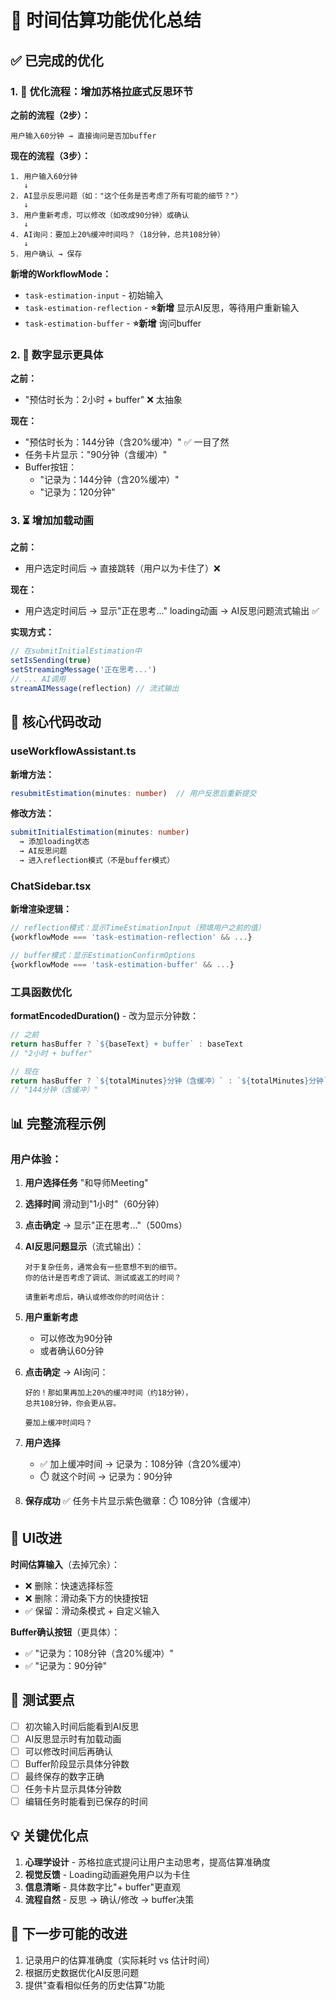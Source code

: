 # 🎯 时间估算功能优化总结

## ✅ 已完成的优化

### 1. 📝 优化流程：增加苏格拉底式反思环节

**之前的流程（2步）：**
```
用户输入60分钟 → 直接询问是否加buffer
```

**现在的流程（3步）：**
```
1. 用户输入60分钟
   ↓
2. AI显示反思问题（如："这个任务是否考虑了所有可能的细节？"）
   ↓ 
3. 用户重新考虑，可以修改（如改成90分钟）或确认
   ↓
4. AI询问：要加上20%缓冲时间吗？（18分钟，总共108分钟）
   ↓
5. 用户确认 → 保存
```

**新增的WorkflowMode：**
- `task-estimation-input` - 初始输入
- `task-estimation-reflection` - **⭐新增** 显示AI反思，等待用户重新输入
- `task-estimation-buffer` - **⭐新增** 询问buffer

### 2. 🔢 数字显示更具体

**之前：**
- "预估时长为：2小时 + buffer" ❌ 太抽象

**现在：**
- "预估时长为：144分钟（含20%缓冲）" ✅ 一目了然
- 任务卡片显示："90分钟（含缓冲）"
- Buffer按钮：
  - "记录为：144分钟（含20%缓冲）"
  - "记录为：120分钟"

### 3. ⏳ 增加加载动画

**之前：**
- 用户选定时间后 → 直接跳转（用户以为卡住了）❌

**现在：**
- 用户选定时间后 → 显示"正在思考..." loading动画 → AI反思问题流式输出 ✅

**实现方式：**
```typescript
// 在submitInitialEstimation中
setIsSending(true)
setStreamingMessage('正在思考...')
// ... AI调用
streamAIMessage(reflection) // 流式输出
```

## 🔧 核心代码改动

### useWorkflowAssistant.ts

**新增方法：**
```typescript
resubmitEstimation(minutes: number)  // 用户反思后重新提交
```

**修改方法：**
```typescript
submitInitialEstimation(minutes: number)
  → 添加loading状态
  → AI反思问题
  → 进入reflection模式（不是buffer模式）
```

### ChatSidebar.tsx

**新增渲染逻辑：**
```typescript
// reflection模式：显示TimeEstimationInput（预填用户之前的值）
{workflowMode === 'task-estimation-reflection' && ...}

// buffer模式：显示EstimationConfirmOptions
{workflowMode === 'task-estimation-buffer' && ...}
```

### 工具函数优化

**formatEncodedDuration()** - 改为显示分钟数：
```typescript
// 之前
return hasBuffer ? `${baseText} + buffer` : baseText
// "2小时 + buffer"

// 现在
return hasBuffer ? `${totalMinutes}分钟（含缓冲）` : `${totalMinutes}分钟`
// "144分钟（含缓冲）"
```

## 📊 完整流程示例

### 用户体验：

1. **用户选择任务** "和导师Meeting"
   
2. **选择时间** 滑动到"1小时"（60分钟）
   
3. **点击确定** → 显示"正在思考..."（500ms）
   
4. **AI反思问题显示**（流式输出）：
   ```
   对于复杂任务，通常会有一些意想不到的细节。
   你的估计是否考虑了调试、测试或返工的时间？
   
   请重新考虑后，确认或修改你的时间估计：
   ```
   
5. **用户重新考虑**
   - 可以修改为90分钟
   - 或者确认60分钟
   
6. **点击确定** → AI询问：
   ```
   好的！那如果再加上20%的缓冲时间（约18分钟），
   总共108分钟，你会更从容。
   
   要加上缓冲时间吗？
   ```
   
7. **用户选择**
   - ✅ 加上缓冲时间 → 记录为：108分钟（含20%缓冲）
   - ⏱️ 就这个时间 → 记录为：90分钟
   
8. **保存成功** ✅ 任务卡片显示紫色徽章：⏱️ 108分钟（含缓冲）

## 🎨 UI改进

**时间估算输入**（去掉冗余）：
- ❌ 删除：快速选择标签
- ❌ 删除：滑动条下方的快捷按钮
- ✅ 保留：滑动条模式 + 自定义输入

**Buffer确认按钮**（更具体）：
- ✅ "记录为：108分钟（含20%缓冲）"
- ✅ "记录为：90分钟"

## 🧪 测试要点

- [ ] 初次输入时间后能看到AI反思
- [ ] AI反思显示时有加载动画
- [ ] 可以修改时间后再确认
- [ ] Buffer阶段显示具体分钟数
- [ ] 最终保存的数字正确
- [ ] 任务卡片显示具体分钟数
- [ ] 编辑任务时能看到已保存的时间

## 💡 关键优化点

1. **心理学设计** - 苏格拉底式提问让用户主动思考，提高估算准确度
2. **视觉反馈** - Loading动画避免用户以为卡住
3. **信息清晰** - 具体数字比"+ buffer"更直观
4. **流程自然** - 反思 → 确认/修改 → buffer决策

## 🚀 下一步可能的改进

1. 记录用户的估算准确度（实际耗时 vs 估计时间）
2. 根据历史数据优化AI反思问题
3. 提供"查看相似任务的历史估算"功能


